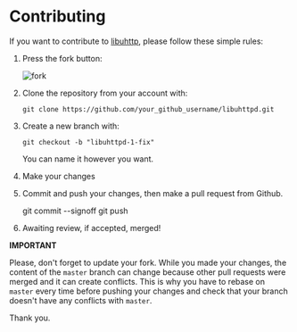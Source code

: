 Contributing
================================================================================

If you want to contribute to [libuhttp](https://github.com/zhaojh329/libuhttpd), please follow these simple rules:

1. Press the fork button:

    ![fork](http://oi58.tinypic.com/jj2trm.jpg)

2. Clone the repository from your account with:

    ```
    git clone https://github.com/your_github_username/libuhttpd.git
    ```

3. Create a new branch with:

    ```
    git checkout -b "libuhttpd-1-fix"
    ```
    You can name it however you want.

4. Make your changes

5. Commit and push your changes, then make a pull request from Github.

    git commit --signoff
    git push
 
6. Awaiting review, if accepted, merged!

**IMPORTANT**

Please, don't forget to update your fork. While you made your changes, 
the content of the `master` branch can change because other pull requests 
were merged and it can create conflicts. This is why you have to rebase 
on `master` every time before pushing your changes and check that your 
branch doesn't have any conflicts with `master`.

Thank you.
